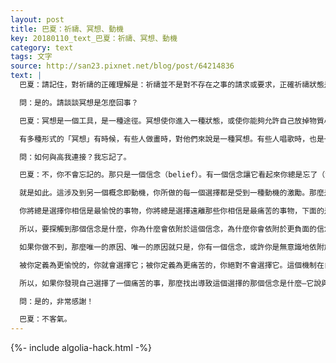 ```yaml
---
layout: post
title: 巴夏：祈禱、冥想、動機
key: 20180110_text_巴夏：祈禱、冥想、動機
category: text
tags: 文字
source: http://san23.pixnet.net/blog/post/64214836
text: |
  巴夏：請記住，對祈禱的正確理解是：祈禱並不是對不存在之事的請求或要求，正確祈禱狀態是，對已存在之事的感恩。因為一切都已然存在，即使是那些從你們的觀點來看尚未顯化的事物，也已經存在了。所以，祈禱某事，實際上就是令自己進入那種狀態，在那狀態中知曉你所祈禱之物已經存在於你自己之內，已經被給予了。這樣，你就令自己進入那種正確的狀態，即感恩自己的請求已被允諾。在這種狀態中，你的願望更容易顯化在你的物質現實中。因為你處在正確的狀態中，這使你能夠感知到願望的顯化，而它其實已經潛在 存在於你周圍。這樣能理解嗎？

  問：是的。請談談冥想是怎麼回事？

  巴夏：冥想是一個工具，是一種途徑。冥想使你進入一種狀態，或使你能夠允許自己放掉物質心智中的一些想法，這些想法令你無法連接到你的真實振動。冥想對一些人有用，對另一些人不起作用。

  有多種形式的「冥想」有時候，有些人做畫時，對他們來說是一種冥想。有些人唱歌時，也是一種冥想。有些人靜靜的坐在花園裡，亦是一種冥想。有些人站在淋浴中時，那也可以是一種冥想。要看哪種方式會對你有效，也就是會令你進入完美的寧靜與平衡的狀態中。

  問：如何與高我連接？我忘記了。

  巴夏：不，你不會忘記的。那只是一個信念（belief）。有一個信念讓它看起來你總是忘了（如何與高我連接）。你瞧，你在選擇，你每時每刻都在做選擇，你令自己知道你偏愛哪種選擇的方式就是，相信那個選擇是可行的，並選擇了它。

  就是如此。這涉及到另一個概念即動機，你所做的每一個選擇都是受到一種動機的激勵。那麼是什麼在激發你呢？是你所持有的信念令你將那個選項視為最好的一個。你們要瞭解動機的運行機制，它真實存在並運用於你們所有的人，無一例外。

  你將總是選擇你相信是最愉悅的事物，你將總是選擇遠離那些你相信是最痛苦的事物，下面的是關鍵，這並不意味著你不會選擇痛苦的事。但是，如果你有一個信念，那個信念說：這個選項比另一個選項更愉快。你就會選擇這個，不管它實際上是多麼痛苦。

  所以，要探觸到那個信念是什麼，你為什麼會依附於這個信念，為什麼你會依附於更負面的信念，而放棄那個更能代表你熱忱的事物？然後，轉換那些信念，以便讓你的信念告訴你：那些對你沒用的令你痛苦；那些對你有用的令你愉悅。相信我，只要你這麼做（探觸信念，轉化信念），你的選擇會更好地與你的真實對齊，更好地與你的熱忱對齊。

  如果你做不到，那麼唯一的原因、唯一的原因就只是，你有一個信念，或許你是無意識地依附於這個信念，這個信念說：那不是要做的事情。或許是恐懼知道，或許是恐懼其它很多東西，但你必須自己發現它，你們所有的人所做的選擇，都是基於那個動機。

  被你定義為更愉悅的，你就會選擇它；被你定義為更痛苦的，你絕對不會選擇它。這個機制在自動運行中，它從不出錯，永遠有效，你無需使它運轉，它永遠都在運轉中。

  所以，如果你發現自己選擇了一個痛苦的事，那麼找出導致這個選擇的那個信念是什麼—它說與其它選擇相比，這個選擇的痛苦更輕一些。當你找出這個信念，就會自動轉換（shift）它。你就會選擇那些真正代表你的激情的事物，而不是痛苦的。明白了嗎？

  問：是的，非常感謝！

  巴夏：不客氣。
---
```


{%- include algolia-hack.html -%}
